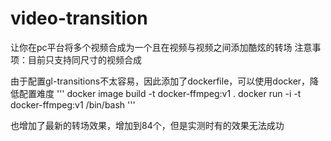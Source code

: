 # video-transition
让你在pc平台将多个视频合成为一个且在视频与视频之间添加酷炫的转场
注意事项：目前只支持同尺寸的视频合成

由于配置gl-transitions不太容易，因此添加了dockerfile，可以使用docker，降低配置难度
'''
docker image build -t docker-ffmpeg:v1 .
docker run -i -t docker-ffmpeg:v1 /bin/bash
'''

也增加了最新的转场效果，增加到84个，但是实测时有的效果无法成功


